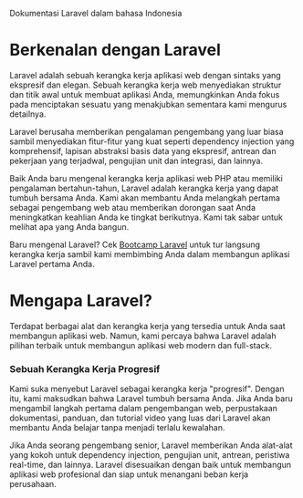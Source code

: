 Dokumentasi Laravel dalam bahasa Indonesia

# Berkenalan dengan Laravel

Laravel adalah sebuah kerangka kerja aplikasi web dengan sintaks yang ekspresif dan elegan. Sebuah kerangka kerja web menyediakan struktur dan titik awal untuk membuat aplikasi Anda, memungkinkan Anda fokus pada menciptakan sesuatu yang menakjubkan sementara kami mengurus detailnya.

Laravel berusaha memberikan pengalaman pengembang yang luar biasa sambil menyediakan fitur-fitur yang kuat seperti dependency injection yang komprehensif, lapisan abstraksi basis data yang ekspresif, antrean dan pekerjaan yang terjadwal, pengujian unit dan integrasi, dan lainnya.

Baik Anda baru mengenal kerangka kerja aplikasi web PHP atau memiliki pengalaman bertahun-tahun, Laravel adalah kerangka kerja yang dapat tumbuh bersama Anda. Kami akan membantu Anda melangkah pertama sebagai pengembang web atau memberikan dorongan saat Anda meningkatkan keahlian Anda ke tingkat berikutnya. Kami tak sabar untuk melihat apa yang Anda bangun.

Baru mengenal Laravel? Cek [Bootcamp Laravel](https://bootcamp.laravel.com/) untuk tur langsung kerangka kerja sambil kami membimbing Anda dalam membangun aplikasi Laravel pertama Anda.

# Mengapa Laravel?
Terdapat berbagai alat dan kerangka kerja yang tersedia untuk Anda saat membangun aplikasi web. Namun, kami percaya bahwa Laravel adalah pilihan terbaik untuk membangun aplikasi web modern dan full-stack.

### Sebuah Kerangka Kerja Progresif
Kami suka menyebut Laravel sebagai kerangka kerja "progresif". Dengan itu, kami maksudkan bahwa Laravel tumbuh bersama Anda. Jika Anda baru mengambil langkah pertama dalam pengembangan web, perpustakaan dokumentasi, panduan, dan tutorial video yang luas dari Laravel akan membantu Anda belajar tanpa menjadi terlalu kewalahan.

Jika Anda seorang pengembang senior, Laravel memberikan Anda alat-alat yang kokoh untuk dependency injection, pengujian unit, antrean, peristiwa real-time, dan lainnya. Laravel disesuaikan dengan baik untuk membangun aplikasi web profesional dan siap untuk menangani beban kerja perusahaan.
